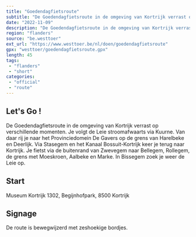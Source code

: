 ```yaml
---
title: "Goedendagfietsroute"
subtitle: "De Goedendagfietsroute in de omgeving van Kortrijk verrast op verschillende momenten"
date: "2022-11-09"
description: "De Goedendagfietsroute in de omgeving van Kortrijk verrast op verschillende momenten"
region: "flanders"
source: "be.westtoer"
ext_url: "https://www.westtoer.be/nl/doen/goedendagfietsroute"
gpx: "westtoer/goedendagfietsroute.gpx"
length: 45
tags:
 - "flanders"
 - "short"
categories:
 - "official"
 - "route"
---
```


## Let's Go ! 

De Goedendagfietsroute in de omgeving van Kortrijk verrast op verschillende momenten. Je volgt de Leie stroomafwaarts via Kuurne. Van daar rij je naar het Provinciedomein De Gavers op de grens van Harelbeke en Deerlijk. Via Stasegem en het Kanaal Bossuit-Kortrijk keer je terug naar Kortrijk. Je fietst via de buitenrand van Zwevegem naar Bellegem, Rollegem, de grens met Moeskroen, Aalbeke en Marke. In Bissegem zoek je weer de Leie op.

## Start

Museum Kortrijk 1302, Begijnhofpark, 8500 Kortrijk

## Signage

De route is bewegwijzerd met zeshoekige bordjes.
